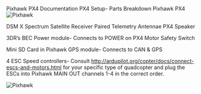 Pixhawk PX4 Documentation
PX4 Setup- Parts Breakdown
Pixhawk PX4 
![Pixhawk](https://github.com/olinrobotics/olinrobotics.github.io/blob/master/images/Pixhawk.png)

DSM X Spectrum Satellite Receiver	Paired Telemetry Antennae   PX4 Speaker
  
3DR’s BEC Power module- Connects to POWER on PX4	Motor Safety Switch

      
Mini SD Card in Pixhawk				 GPS module- Connects to CAN & GPS
 
4 ESC Speed controllers- Consult http://ardupilot.org/copter/docs/connect-escs-and-motors.html for your specific type of quadcopter and plug the ESCs into Pixhawk MAIN OUT channels 1-4 in the correct order.


![Pixhawk](https://github.com/olinrobotics/olinrobotics.github.io/blob/master/images/Pixhawk.png)

